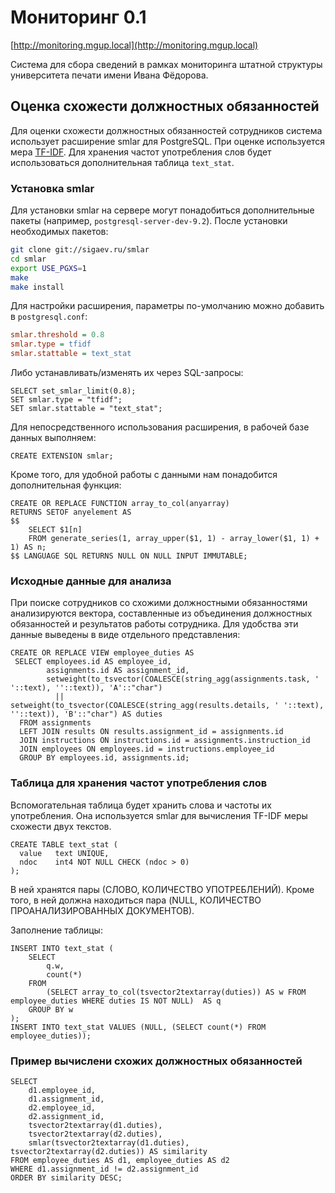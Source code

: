 # Мониторинг 0.1

[http://monitoring.mgup.local](http://monitoring.mgup.local)

Система для сбора сведений в рамках мониторинга штатной структуры университета 
печати имени Ивана Фёдорова.

## Оценка схожести должностных обязанностей

Для оценки схожести должностных обязанностей сотрудников система использует 
расширение smlar для PostgreSQL. При оценке используется мера 
[TF-IDF](http://ru.wikipedia.org/wiki/TF-IDF). Для хранения частот употребления 
слов будет использоваться дополнительная таблица `text_stat`.

### Установка smlar

Для установки smlar на сервере могут понадобиться дополнительные пакеты
(например, `postgresql-server-dev-9.2`). После установки необходимых пакетов:
```bash
git clone git://sigaev.ru/smlar
cd smlar
export USE_PGXS=1
make
make install
```

Для настройки расширения, параметры по-умолчанию можно добавить 
в `postgresql.conf`:
```ini
smlar.threshold = 0.8
smlar.type = tfidf
smlar.stattable = text_stat
```

Либо устанавливать/изменять их через SQL-запросы:
```postgresql
SELECT set_smlar_limit(0.8);
SET smlar.type = "tfidf";
SET smlar.stattable = "text_stat";
```

Для непосредственного использования расширения, в рабочей базе данных выполняем:
```postgresql
CREATE EXTENSION smlar;
```

Кроме того, для удобной работы с данными нам понадобится дополнительная функция:
```postgresql
CREATE OR REPLACE FUNCTION array_to_col(anyarray)
RETURNS SETOF anyelement AS
$$
    SELECT $1[n]
    FROM generate_series(1, array_upper($1, 1) - array_lower($1, 1) + 1) AS n;
$$ LANGUAGE SQL RETURNS NULL ON NULL INPUT IMMUTABLE;
```

### Исходные данные для анализа

При поиске сотрудников со схожими должностными обязанностями
анализируются вектора, составленные из объединения должностных обязанностей 
и результатов работы сотрудника. Для удобства эти данные выведены в виде
отдельного представления:
```postgresql
CREATE OR REPLACE VIEW employee_duties AS 
 SELECT employees.id AS employee_id, 
        assignments.id AS assignment_id, 
        setweight(to_tsvector(COALESCE(string_agg(assignments.task, ' '::text), ''::text)), 'A'::"char") 
          || setweight(to_tsvector(COALESCE(string_agg(results.details, ' '::text), ''::text)), 'B'::"char") AS duties
  FROM assignments
  LEFT JOIN results ON results.assignment_id = assignments.id
  JOIN instructions ON instructions.id = assignments.instruction_id
  JOIN employees ON employees.id = instructions.employee_id
  GROUP BY employees.id, assignments.id;
```

### Таблица для хранения частот употребления слов

Вспомогательная таблица будет хранить слова и частоты их употребления.
Она используется smlar для вычисления TF-IDF меры схожести двух текстов.

```postgresql
CREATE TABLE text_stat (
  value   text UNIQUE,
  ndoc    int4 NOT NULL CHECK (ndoc > 0)
);
```

В ней хранятся пары (СЛОВО, КОЛИЧЕСТВО УПОТРЕБЛЕНИЙ). Кроме того, в ней должна 
находиться пара (NULL, КОЛИЧЕСТВО ПРОАНАЛИЗИРОВАННЫХ ДОКУМЕНТОВ).

Заполнение таблицы:
```postgresql
INSERT INTO text_stat (
    SELECT
    	q.w,
		count(*)
	FROM
		(SELECT array_to_col(tsvector2textarray(duties)) AS w FROM employee_duties WHERE duties IS NOT NULL)  AS q
	GROUP BY w
);
INSERT INTO text_stat VALUES (NULL, (SELECT count(*) FROM employee_duties));
```

### Пример вычислени схожих должностных обязанностей

```postgresql
SELECT 
    d1.employee_id, 
	d1.assignment_id, 
	d2.employee_id, 
	d2.assignment_id, 
	tsvector2textarray(d1.duties), 
	tsvector2textarray(d2.duties),
	smlar(tsvector2textarray(d1.duties), tsvector2textarray(d2.duties)) AS similarity 
FROM employee_duties AS d1, employee_duties AS d2 
WHERE d1.assignment_id != d2.assignment_id 
ORDER BY similarity DESC;
```
